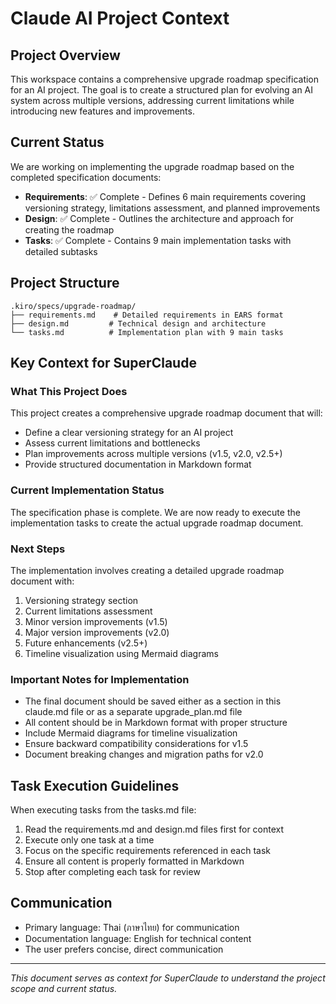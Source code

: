 # Claude AI Project Context

## Project Overview

This workspace contains a comprehensive upgrade roadmap specification for an AI project. The goal is to create a structured plan for evolving an AI system across multiple versions, addressing current limitations while introducing new features and improvements.

## Current Status

We are working on implementing the upgrade roadmap based on the completed specification documents:

- **Requirements**: ✅ Complete - Defines 6 main requirements covering versioning strategy, limitations assessment, and planned improvements
- **Design**: ✅ Complete - Outlines the architecture and approach for creating the roadmap
- **Tasks**: ✅ Complete - Contains 9 main implementation tasks with detailed subtasks

## Project Structure

```
.kiro/specs/upgrade-roadmap/
├── requirements.md    # Detailed requirements in EARS format
├── design.md         # Technical design and architecture
└── tasks.md          # Implementation plan with 9 main tasks
```

## Key Context for SuperClaude

### What This Project Does
This project creates a comprehensive upgrade roadmap document that will:
- Define a clear versioning strategy for an AI project
- Assess current limitations and bottlenecks
- Plan improvements across multiple versions (v1.5, v2.0, v2.5+)
- Provide structured documentation in Markdown format

### Current Implementation Status
The specification phase is complete. We are now ready to execute the implementation tasks to create the actual upgrade roadmap document.

### Next Steps
The implementation involves creating a detailed upgrade roadmap document with:
1. Versioning strategy section
2. Current limitations assessment
3. Minor version improvements (v1.5)
4. Major version improvements (v2.0)
5. Future enhancements (v2.5+)
6. Timeline visualization using Mermaid diagrams

### Important Notes for Implementation
- The final document should be saved either as a section in this claude.md file or as a separate upgrade_plan.md file
- All content should be in Markdown format with proper structure
- Include Mermaid diagrams for timeline visualization
- Ensure backward compatibility considerations for v1.5
- Document breaking changes and migration paths for v2.0

## Task Execution Guidelines

When executing tasks from the tasks.md file:
1. Read the requirements.md and design.md files first for context
2. Execute only one task at a time
3. Focus on the specific requirements referenced in each task
4. Ensure all content is properly formatted in Markdown
5. Stop after completing each task for review

## Communication
- Primary language: Thai (ภาษาไทย) for communication
- Documentation language: English for technical content
- The user prefers concise, direct communication

---

*This document serves as context for SuperClaude to understand the project scope and current status.*